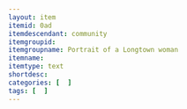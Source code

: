 ```yaml
---
layout: item
itemid: 0ad
itemdescendant: community
itemgroupid: 
itemgroupname: Portrait of a Longtown woman
itemname: 
itemtype: text
shortdesc: 
categories: [  ]
tags: [  ]
---
```









